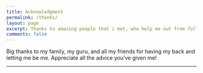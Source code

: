 ```yaml
---
title: Acknowledgment
permalink: /thanks/
layout: page
excerpt: Thanks to amazing people that i met, who help me out from follishness, connecting me with another good person, giving some advice when i'm at a bad things, pulling me from ordinary to be great.
comments: false
---
```


Big thanks to my family, my guru, and all my friends for having my back and letting me be me. Appreciate all the advice you've given me!

<hr>